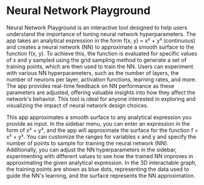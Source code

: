 # Neural Network Playground
Neural Network Playground is an interactive tool designed to help users understand the importance of tuning neural network hyperparameters. The app takes an analytical expression in the form f(x, y) = x² + y² (continuous) and creates a neural network (NN) to approximate a smooth surface to the function f(x, y). To achieve this, the function is evaluated for specific values of x and y sampled using the grid sampling method to generate a set of training points, which are then used to train the NN. Users can experiment with various NN hyperparameters, such as the number of layers, the number of neurons per layer, activation functions, learning rates, and more. The app provides real-time feedback on NN performance as these parameters are adjusted, offering valuable insights into how they affect the network's behavior. This tool is ideal for anyone interested in exploring and visualizing the impact of neural network design choices.

This app approximates a smooth surface to any analytical expression you provide as input. In the sidebar menu, you can enter an expression in the form of x² + y², and the app will approximate the surface for the function f = x² + y². You can customize the ranges for variables x and y and specify the number of points to sample for training the neural network (NN). Additionally, you can adjust the NN hyperparameters in the sidebar, experimenting with different values to see how the trained NN improves in approximating the given analytical expression. In the 3D interactable graph, the training points are shown as blue dots, representing the data used to guide the NN's learning, and the surface represents the NN approximation.
